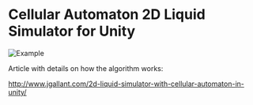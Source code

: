 # Cellular Automaton 2D Liquid Simulator for Unity

![Example](http://i.imgur.com/r93Ts49.gif)

Article with details on how the algorithm works:

http://www.jgallant.com/2d-liquid-simulator-with-cellular-automaton-in-unity/

